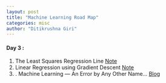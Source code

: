 ```yaml
---
layout: post
title: "Machine Learning Road Map"
categories: misc
author: "Ditikrushna Giri"
---
```


#### Day 3 : 
1. The Least Squares Regression Line [Note](https://saylordotorg.github.io/text_introductory-statistics/s14-04-the-least-squares-regression-l.html)
2. Linear Regression using Gradient Descent [Note](https://towardsdatascience.com/linear-regression-using-gradient-descent-97a6c8700931)
3. . Machine Learning — An Error by Any Other Name…
 [Blog](https://medium.com/@phuctrt/loss-functions-why-what-where-or-when-189815343d3f) 

